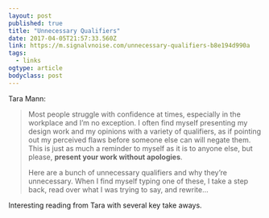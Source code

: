 ```yaml
---
layout: post
published: true 
title: "Unnecessary Qualifiers"
date: 2017-04-05T21:57:33.560Z
link: https://m.signalvnoise.com/unnecessary-qualifiers-b8e194d990a
tags:
  - links
ogtype: article
bodyclass: post
---
```


Tara Mann:

> Most people struggle with confidence at times, especially in the workplace and I’m no exception. I often find myself presenting my design work and my opinions with a variety of qualifiers, as if pointing out my perceived flaws before someone else can will negate them. This is just as much a reminder to myself as it is to anyone else, but please, **present your work without apologies**.
>
> Here are a bunch of unnecessary qualifiers and why they’re unnecessary. When I find myself typing one of these, I take a step back, read over what I was trying to say, and rewrite…

Interesting reading from Tara with several key take aways.
